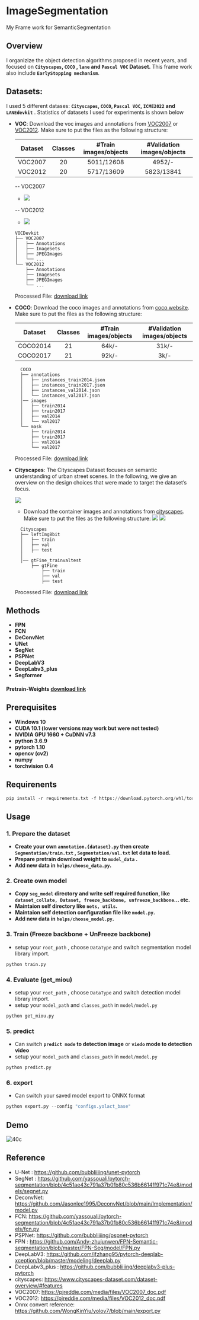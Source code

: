 # ImageSegmentation
My Frame work for SemanticSegmentation
## Overview
I organizize the object detection algorithms proposed in recent years, and focused on **`Cityscapes`, `COCO` , `lane` and `Pascal VOC` Dataset.**
This frame work also include **`EarlyStopping mechanism`**.


## Datasets:

I used 5 different datases: **`Cityscapes`, `COCO`, `Pascal VOC`, `ICME2022` and `LANEdevkit`** . Statistics of datasets I used for experiments is shown below

- **VOC**:
  Download the voc images and annotations from [VOC2007](http://host.robots.ox.ac.uk/pascal/VOC/voc2007) or [VOC2012](http://host.robots.ox.ac.uk/pascal/VOC/voc2012). Make sure to put the files as the following structure:

  | Dataset                | Classes | #Train images/objects | #Validation images/objects |
  |------------------------|:---------:|:-----------------------:|:----------------------------:|
  | VOC2007                |    20   |      5011/12608       |           4952/-           |
  | VOC2012                |    20   |      5717/13609       |           5823/13841       |

  -- VOC2007
  * ![](https://i.imgur.com/wncA2wC.png)

  -- VOC2012
  * ![](https://i.imgur.com/v3AQelB.png)

  ```
  VOCDevkit
  ├── VOC2007
  │   ├── Annotations  
  │   ├── ImageSets
  │   ├── JPEGImages
  │   └── ...
  └── VOC2012
      ├── Annotations  
      ├── ImageSets
      ├── JPEGImages
      └── ...
  ```
  Processed File: [download link](https://1drv.ms/u/s!AvbkzP-JBXPAhk51a2a6DLg_Hgub?e=PhUN2s)
  
- **COCO**:
  Download the coco images and annotations from [coco website](http://cocodataset.org/#download). Make sure to put the files as the following structure:

  | Dataset                | Classes | #Train images/objects | #Validation images/objects |
  |------------------------|:---------:|:-----------------------:|:----------------------------:|
  | COCO2014               |    21   |         64k/-         |            31k/-           |
  | COCO2017               |    21   |         92k/-        |             3k/-           |
  ```
    COCO
    ├── annotations
    │   ├── instances_train2014.json
    │   ├── instances_train2017.json
    │   ├── instances_val2014.json
    │   └── instances_val2017.json
    │── images
    │   ├── train2014
    │   ├── train2017
    │   ├── val2014
    │   └── val2017
    └── mask
        ├── train2014
        ├── train2017
        ├── val2014
        └── val2017
  ```
  Processed File: [download link](https://1drv.ms/f/s!AvbkzP-JBXPAhlDiyVy9wsDGCCj8?e=nN58aZ)

- **Cityscapes**:
  The Cityscapes Dataset focuses on semantic understanding of urban street scenes. In the following, we give an overview on the design choices that were made to target the dataset’s focus.

  ![](https://i.imgur.com/Dgi4K9S.png)



  * Download the container images and annotations from [cityscapes](https://www.cityscapes-dataset.com/downloads/). Make sure to put the files as the following structure:
  ![](https://i.imgur.com/rRJSIYQ.png)
  ![](https://i.imgur.com/L3bVJFM.png)  

  ```
    Cityscapes
    ├── leftImg8bit
    │   ├── train
    │   ├── val
    │   ├── test  
    │     
    │── gtFine_trainvaltest
        ├── gtFine
            ├── train
            ├── val
            ├── test 
  ```
  Processed File: [download link](https://1drv.ms/f/s!AvbkzP-JBXPAhXTyBj-UrLv2GThN?e=ZHBY6g)


## Methods
- **FPN**
- **FCN**
- **DeConvNet**
- **UNet**
- **SegNet**
- **PSPNet**
- **DeepLabV3**
- **DeepLabv3_plus**
- **Segformer**
#### Pretrain-Weights [download link](https://1drv.ms/f/s!AvbkzP-JBXPAhgigoX-tEdJu4oli?e=DnqPvR)

## Prerequisites
* **Windows 10**
* **CUDA 10.1 (lower versions may work but were not tested)**
* **NVIDIA GPU 1660 + CuDNN v7.3**
* **python 3.6.9**
* **pytorch 1.10**
* **opencv (cv2)**
* **numpy**
* **torchvision 0.4**

## Requirenents

```python
pip install -r requirements.txt -f https://download.pytorch.org/whl/torch_stable.html
```

## Usage
### 1. Prepare the dataset
* **Create your own `annotation.{dataset}.py` then create `Segmentation/train.txt` , `Segmentation/val.txt` let data to load.** 
* **Prepare pretrain download weight to `model_data` .** 
* **Add new data in `helps/choose_data.py`.**

### 2. Create own model
* **Copy `seg_model` directory and write self required function, like `dataset_collate, Dataset, freeze_backbone, unfreeze_backbone`... etc.** 
* **Maintaion self directory like `nets, utils`.** 
* **Maintaion self detection configuration file like `model.py`.** 
* **Add new data in `helps/choose_model.py`.**

### 3. Train (Freeze backbone + UnFreeze backbone) 
* setup your `root_path` , choose `DataType` and switch segmentation model library import.
```python
python train.py
```

### 4. Evaluate  (get_miou) 
* setup your `root_path` , choose `DataType` and switch detection model library import.
* setup your `model_path` and `classes_path` in `model/model.py`
```python
python get_miou.py
```

### 5. predict
* Can switch **`predict mode` to detection image** or **`viedo` mode to detection video**
* setup your `model_path` and `classes_path` in `model/model.py`
```python
python predict.py
```

### 6. export
* Can switch your saved model export to ONNX format
```python
python export.py --config "configs.yolact_base"
```
## Demo
![40c](https://user-images.githubusercontent.com/24097516/213660591-6d6da80e-c154-40aa-ae5e-4adc5613c35f.jpg)


## Reference
- U-Net :  https://github.com/bubbliiiing/unet-pytorch
- SegNet : https://github.com/yassouali/pytorch-segmentation/blob/4c51ae43c791a37b0fb80c536b6614ff971c74e8/models/segnet.py
- DeconvNet: https://github.com/Jasonlee1995/DeconvNet/blob/main/Implementation/model.py
- FCN: https://github.com/yassouali/pytorch-segmentation/blob/4c51ae43c791a37b0fb80c536b6614ff971c74e8/models/fcn.py
- PSPNet: https://github.com/bubbliiiing/pspnet-pytorch
- FPN : https://github.com/Andy-zhujunwen/FPN-Semantic-segmentation/blob/master/FPN-Seg/model/FPN.py
- DeepLabV3: https://github.com/jfzhang95/pytorch-deeplab-xception/blob/master/modeling/deeplab.py
- DeepLabv3_plus : https://github.com/bubbliiiing/deeplabv3-plus-pytorch
- cityscapes: https://www.cityscapes-dataset.com/dataset-overview/#features
- VOC2007: https://pjreddie.com/media/files/VOC2007_doc.pdf
- VOC2012: https://pjreddie.com/media/files/VOC2012_doc.pdf
- Onnx convert reference: https://github.com/WongKinYiu/yolov7/blob/main/export.py
